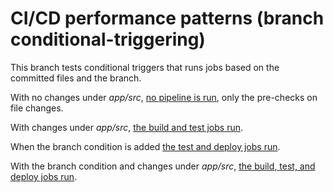 # CI/CD performance patterns (branch conditional-triggering)

This branch tests conditional triggers that runs jobs based on the committed files and the branch.

With no changes under _app/src_, [no pipeline is run](https://github.com/franz-program/CICD-Performance-Patterns/actions/runs/16464574706), only the pre-checks on file changes.

With changes under _app/src_, [the build and test jobs run](https://github.com/franz-program/CICD-Performance-Patterns/actions/runs/16464590151).

When the branch condition is added [the test and deploy jobs run](https://gitlab.com/francesco.urdih/cicd-performance-patterns/-/pipelines/1941428985).

With the branch condition and changes under _app/src_, [the build, test, and deploy jobs run](https://github.com/franz-program/CICD-Performance-Patterns/actions/runs/16464778269).
